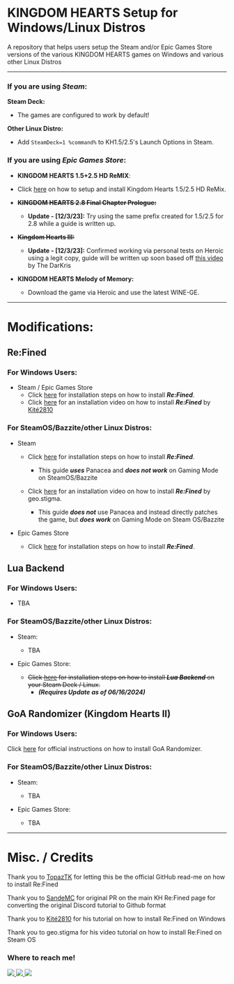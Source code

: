 # KINGDOM HEARTS Setup for Windows/Linux Distros

A repository that helps users setup the Steam and/or Epic Games Store versions of the various KINGDOM HEARTS games on Windows and various other Linux Distros

----

### If you are using ***Steam***:

**Steam Deck:**
- The games are configured to work by default!

**Other Linux Distro:**
   - Add `SteamDeck=1 %command%` to KH1.5/2.5's Launch Options in Steam.

### If you are using ***Epic Games Store***:

- **KINGDOM HEARTS 1.5+2.5 HD ReMIX**:
- Click [here](https://github.com/KHOmega/KH-PC-and-Linux-Setup/blob/main/vanilla-linux-setup.md) on how to setup and install Kingdom Hearts 1.5/2.5 HD ReMix.

- ~~**KINGDOM HEARTS 2.8 Final Chapter Prologue:**~~
    - **Update - [12/3/23]:** Try using the same prefix created for 1.5/2.5 for 2.8 while a guide is written up.

- ~~**Kingdom Hearts III:**~~
    - **Update - [12/3/23]:** Confirmed working via personal tests on Heroic using a legit copy, guide will be written up soon based off [this video](https://www.youtube.com/watch?v=8K3QkvKC0UU) by The DarKris

- **KINGDOM HEARTS Melody of Memory:**
  - Download the game via Heroic and use the latest WINE-GE.
----

# Modifications:

## Re:Fined
### For Windows Users:
- Steam / Epic Games Store
    - Click [here](https://github.com/KHOmega/KH-PC-and-Linux-Setup/blob/main/refined-windows-setup.md) for installation steps on how to install ***Re:Fined***.
    - Click [here](https://www.youtube.com/watch?v=m1IRz-_uCmc&list=PLMI1YpfVD_3EVSd_pCiPrFh1bio-tvbbg&index=10) for an installation video on how to install ***Re:Fined*** by [Kité2810](https://github.com/Kite2810)

### For SteamOS/Bazzite/other Linux Distros:
 - Steam
    - Click [here](https://github.com/KHOmega/KH-PC-and-Linux-Setup/blob/main/refined-steam-linux-setup.md) for installation steps on how to install ***Re:Fined***.
     
       - This guide ***uses*** Panacea and ***does not work*** on Gaming Mode on SteamOS/Bazzite 
    - Click [here](https://www.outube.com/watch?v=EV6HlD90ePw&feature=youtu.be) for an installation video on how to install ***Re:Fined*** by geo.stigma.
     
       - This guide ***does not*** use Panacea and instead directly patches the game, but ***does work*** on Gaming Mode on Steam OS/Bazzite

- Epic Games Store
    - Click [here](https://github.com/KHOmega/KH-PC-and-Linux-Setup/blob/main/refined-egs-linux-setup.md) for installation steps on how to install ***Re:Fined***.

## Lua Backend

### For Windows Users:
- TBA

### For SteamOS/Bazzite/other Linux Distros:
- Steam:
    - TBA

- Epic Games Store:
    - ~~Click [here](https://github.com/KHOmega/KH-PC-and-Linux-Setup/blob/main/LuaBackendSetup.md) for installation steps on how to install ***Lua Backend*** on your Steam Deck / Linux.~~
        - ***(Requires Update as of 06/16/2024)***

## GoA Randomizer (Kingdom Hearts II)

### For Windows Users:
Click [here](https://tommadness.github.io/KH2Randomizer/setup/Panacea-ModLoader/) for official instructions on how to install GoA Randomizer.

### For SteamOS/Bazzite/other Linux Distros:
- Steam:
  - TBA
 
- Epic Games Store:
  - TBA

----

# Misc. / Credits

Thank you to [TopazTK](https://github.com/TopazTK) for letting this be the official GitHub read-me on how to install Re:Fined

Thank you to [SandeMC](https://github.com/SandeMC) for original PR on the main KH Re:Fined page for converting the original Discord tutorial to Github format

Thank you to [Kité2810](https://github.com/Kite2810) for his tutorial on how to install Re:Fined on Windows

Thank you to geo.stigma for his video tutorial on how to install Re:Fined on Steam OS

### Where to reach me!

<a href="https://www.twitter.com/KHOmega">
<img src="https://img.shields.io/badge/Twitter-1DA1F2?style=for-the-badge&logo=twitter&logoColor=white&label=KHOmega" />
<a href="https://www.youtube.com/KHOmega">
<img src="https://img.shields.io/badge/YouTube-FF0000?style=for-the-badge&logo=youtube&logoColor=white&label=KHOmega" />
<a href="https://www.discord.com" />
<img src="https://img.shields.io/badge/Discord-5865F2?style=for-the-badge&logo=discord&logoColor=white&label=KHOmega" />
